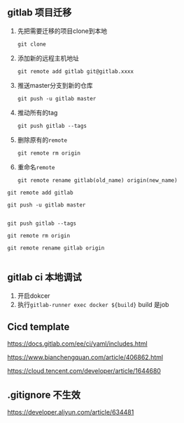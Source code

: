 ## gitlab 项目迁移

1. 先把需要迁移的项目clone到本地

   `git clone`

2. 添加新的远程主机地址

   `git remote add gitlab git@gitlab.xxxx`

3. 推送master分支到新的仓库

   `git push -u gitlab master`

4. 推动所有的tag

   `git push gitlab --tags`

5. 删除原有的`remote`

   `git remote rm origin `

6. 重命名`remote`

   `git remote rename gitlab(old_name) origin(new_name)`

```git
git remote add gitlab

git push -u gitlab master


git push gitlab --tags

git remote rm origin

git remote rename gitlab origin


```

## gitlab ci 本地调试

1. 开启dokcer
2. 执行`gitlab-runner exec docker ${build}` build 是job


## Cicd template 

https://docs.gitlab.com/ee/ci/yaml/includes.html

https://www.bianchengquan.com/article/406862.html

https://cloud.tencent.com/developer/article/1644680

## .gitignore 不生效

https://developer.aliyun.com/article/634481